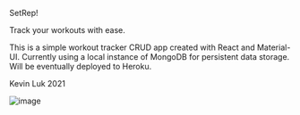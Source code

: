 SetRep!

Track your workouts with ease.

This is a simple workout tracker CRUD app created with React and Material-UI. Currently using a local instance of MongoDB for persistent data storage.
Will be eventually deployed to Heroku.


Kevin Luk 2021

![image](https://user-images.githubusercontent.com/71728686/167834294-a918e83d-9119-45b9-a00b-a8fa3739a650.png)
